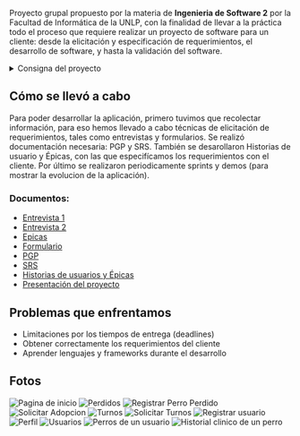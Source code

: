 Proyecto grupal propuesto por la materia de **Ingenieria de Software 2** por la Facultad de Informática de la UNLP, con la finalidad de llevar a la práctica todo el proceso que requiere realizar un proyecto de software para un cliente: desde la elicitación y especificación de requerimientos, el desarrollo de software, y hasta la validación del software.

<details>
  <summary> Consigna del proyecto </summary>
  Realización de un proyecto (en grupo) pasando por todas sus etapas:

1. Contacto con el cliente para conocer sus necesidades
2. Documentar toda la información obtenida y otras características del proyecto
3. Armar lista de tareas a realizar y estimar tiempos
4. Desarrollar el sistema en partes
5. Mostrar cada una de esas partes al cliente y obtener feedback
6. Analizar resultado final obtenido / resultado esperado

Un día van a la facultad y encuentran el siguiente anuncio en cartelera:

> El año pasado, junto con mi colega Lucía, abrimos una veterinaria exclusiva para perros. Nos ha ido muy bien y, aparte de dar el servicio de veterinaria clásico, tenemos ganas de expandir nuestro negocio y sumar otros servicios que ayuden a vincular a las personas con perritos: adopción, pérdida y búsqueda de perros, contacto con cuidadores y paseadores, entre otros.
> Nos gustaría tener todo unificado en una misma aplicación para que, tanto nuestros clientes como personas que no lo son, tengan la posibilidad de usar nuestros servicios de una forma rápida y sencilla. ¿Alguien me puede ayudar a llevar a cabo esta idea? De ser así, me pueden contactar a ofertasproyecto@gmail.com.
> Gracias!
> Pedro

El grupo interesado deberá enviar un mail al correo electrónico
especificado para ponerse en contacto con el cliente!

</details>

## Cómo se llevó a cabo

Para poder desarrollar la aplicación, primero tuvimos que recolectar información, para eso hemos llevado a cabo técnicas de elicitación de requerimientos, tales como entrevistas y formularios. Se realizó documentación necesaria: PGP y SRS. También se desarollaron Historias de usuario y Épicas, con las que especifícamos los requerimientos con el cliente. Por último se realizaron periodicamente sprints y demos (para mostrar la evolucion de la aplicación).

### Documentos:

- [Entrevista 1](https://github.com/nachoeg/ohmydog-frontend/blob/main/documentos/Entrevista%201.pdf)
- [Entrevista 2](https://github.com/nachoeg/ohmydog-frontend/blob/main/documentos/Entrevista%202.pdf)
- [Epicas](https://github.com/nachoeg/ohmydog-frontend/blob/main/documentos/Epicas.pdf)
- [Formulario](https://github.com/nachoeg/ohmydog-frontend/blob/main/documentos/Formulario.pdf)
- [PGP](https://github.com/nachoeg/ohmydog-frontend/blob/main/documentos/PGP.pdf)
- [SRS](https://github.com/nachoeg/ohmydog-frontend/blob/main/documentos/SRS.pdf)
- [Historias de usuarios y Épicas](https://docs.google.com/spreadsheets/d/1MgKM998vGrZ_yDUb7xU_Y097s3BRoNG01ysYdMDWCj0/edit?usp=sharing)
- [Presentación del proyecto](https://docs.google.com/presentation/d/1lYKr4kY5BDAVSMm8j2br_BdNCMftV7wBZwPqXtQHlu0/edit?usp=sharing)

## Problemas que enfrentamos

- Limitaciones por los tiempos de entrega (deadlines)
- Obtener correctamente los requerimientos del cliente
- Aprender lenguajes y frameworks durante el desarrollo

## Fotos

![Pagina de inicio](https://raw.githubusercontent.com/nachoeg/ohmydog-frontend/main/capturas/inicio.png)
![Perdidos](https://raw.githubusercontent.com/nachoeg/ohmydog-frontend/main/capturas/perdidos.png)
![Registrar Perro Perdido](https://raw.githubusercontent.com/nachoeg/ohmydog-frontend/main/capturas/registrar-perro-perdido.png)
![Solicitar Adopcion](https://raw.githubusercontent.com/nachoeg/ohmydog-frontend/main/capturas/solicitar-adopcion.png)
![Turnos](https://raw.githubusercontent.com/nachoeg/ohmydog-frontend/main/capturas/ver-turnos.png)
![Solicitar Turnos](https://raw.githubusercontent.com/nachoeg/ohmydog-frontend/main/capturas/solicitar-turno.png)
![Registrar usuario](https://raw.githubusercontent.com/nachoeg/ohmydog-frontend/main/capturas/registrar%20usuario.png)
![Perfil](https://raw.githubusercontent.com/nachoeg/ohmydog-frontend/main/capturas/perfil.png)
![Usuarios](https://raw.githubusercontent.com/nachoeg/ohmydog-frontend/main/capturas/usuarios.png)
![Perros de un usuario](https://raw.githubusercontent.com/nachoeg/ohmydog-frontend/main/capturas/perros.png)
![Historial clinico de un perro](https://raw.githubusercontent.com/nachoeg/ohmydog-frontend/main/capturas/historial-clinico.png)
